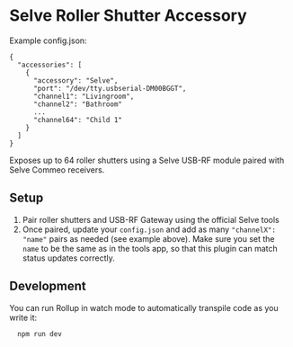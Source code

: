 # Selve Roller Shutter Accessory

Example config.json:

    {
      "accessories": [
        {
          "accessory": "Selve",
          "port": "/dev/tty.usbserial-DM00BGGT",
          "channel1": "Livingroom",
          "channel2": "Bathroom"
          ...
          "channel64": "Child 1"
        }
      ]
    }

Exposes up to 64 roller shutters using a Selve USB-RF module paired with Selve Commeo receivers.

## Setup
1. Pair roller shutters and USB-RF Gateway using the official Selve tools
2. Once paired, update your `config.json` and add as many `"channelX": "name"` pairs as needed (see example above). Make sure you set the `name` to be the same as in the tools app, so that this plugin can match status updates correctly. 

## Development

You can run Rollup in watch mode to automatically transpile code as you write it:

```sh
  npm run dev
```
